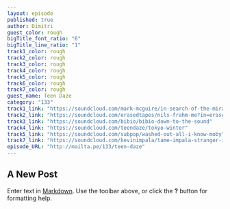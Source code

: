 ```yaml
---
layout: episode
published: true
author: Dimitri
guest_color: rough
bigTitle_font_ratio: "6"
bigTitle_line_ratio: "1"
track1_color: rough
track2_color: rough
track3_color: rough
track4_color: rough
track5_color: rough
track6_color: rough
track7_color: rough
guest_name: Teen Daze
category: "133"
track1_link: "https://soundcloud.com/mark-mcguire/in-search-of-the-miraculous"
track2_link: "https://soundcloud.com/erasedtapes/nils-frahm-me?in=erasedtapes/sets/nils-frahm-screws"
track3_link: "https://soundcloud.com/bibio/bibio-down-to-the-sound"
track4_link: "https://soundcloud.com/teendaze/tokyo-winter"
track5_link: "https://soundcloud.com/subpop/washed-out-all-i-know-moby"
track7_link: "https://soundcloud.com/kevinimpala/tame-impala-stranger-in-moscow"
episode_URL: "http://mailta.pe/133/teen-daze"
---
```


## A New Post

Enter text in [Markdown](http://daringfireball.net/projects/markdown/). Use the toolbar above, or click the **?** button for formatting help.